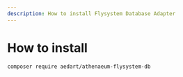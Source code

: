 ```yaml
---
description: How to install Flysystem Database Adapter
---
```


# How to install

```shell
composer require aedart/athenaeum-flysystem-db
```

